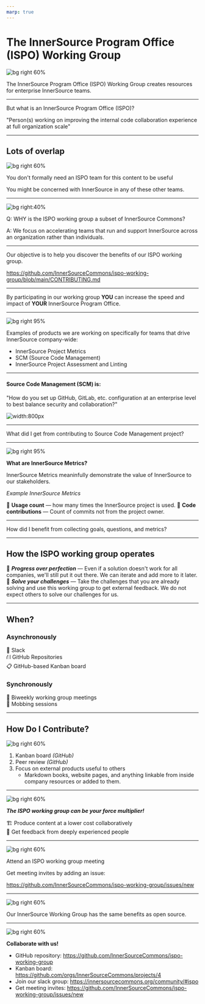 ```yaml
---
marp: true
---
```


# The InnerSource Program Office (ISPO) Working Group
<!---  Slide 1: Opening Statement --->

![bg right 60%](../assets/innersource-commons.svg)

The InnerSource Program Office (ISPO) Working Group creates resources for enterprise InnerSource teams.

<!--
Hello, Jeff and I are going to talk to you today about the 
ISPO Working Group, which is a working group within the InnerSource commons 
devoted to creating shared resources for people working on InnerSource at an Enterprise level.
-->

<!-- --- -->

<!--- Slide 2: Key Message --->
<!-- ![bg right 60%](../assets/ispo-participants.png)
If you're in any of these groups, we invite you to join us:

* InnerSource responsibilities in an Open Source Program Office (OSPO)
* Platform Engineering Teams
* Other centralized groups such as Enterprise Architecture -->

<!-- Slide 2: Key Message  


--> 

---

<!--- Slide 3: Key Message --->

But what is an InnerSource Program Office (ISPO)?

"Person(s) working on improving the internal code collaboration experience at full organization scale"

<!-- Slide 3: Key Message 

Technically, ISPO is an acronym. 
It stands for InnerSource Programs Office. 

Often the people doing ISPO related work in a company aren't in a team called ISPO.

They are in a team with larger scope of responsibilities and InnerSource is 
one aspect. For convience, we say ISPO.

-->

---

<!--- Slide 4: Key Message --->

## Lots of overlap

![bg right 60%](../assets/working-group-overlap.png)

You don't formally need an ISPO team for this content to be useful

You might be concerned with InnerSource in any of these other teams.
<!-- Slide 4: Key Message:  

People trying to improve InnerSource across an entire enterprise or company 
sit in different types of team. 

They might be in a team called the OSPO, or open source programming office, 
or part of a centralized engineering team, or platforms team. 

They also could be single person working under a head engineering or as part of 
an engineering community of practice. 

-->

---

<!--- Slide 5: Key Message --->

![bg right:40%](../assets/managing-innersource-projects-cover.jpg)

Q: WHY is the ISPO working group a subset of InnerSource Commons?

A: We focus on accelerating teams that run and support InnerSource across an organization rather than individuals.
<!-- Slide 5: Key Message:  
The important way in which the ISPO working group is a little different than 
other InnerSource Commons efforts..

I that we try to focus on guidance for
the teams that run and support InnerSource across an organization rather than guidance for projects or individuals. 

For example, in the InnerSource Commons patterns, there is guidance 
for how to be a good InnerSource maintainer and guidance on how to set up 
your project for InnerSource success. Those are important areas, but outside of
the working groups focus.

We focus on guidance, tools, policies, methods, etc. run or owned by a centralized 
team.

-->

---

<!--- Slide 6: Key Message --->

Our objective is to help you discover the benefits of our ISPO working group.

https://github.com/InnerSourceCommons/ispo-working-group/blob/main/CONTRIBUTING.md

<!-- Slide 6: Key Message

Our goal for this talk is to help you discover the benefits of the 
ISPO working group. In addition to the content in this talk, you can 
check out the contributing.md file of the ispo-working-group repository for 
information on how to get started with the working group.

https://github.com/InnerSourceCommons/ispo-working-group/blob/main/CONTRIBUTING.md
-->

---

<!--- Slide 7: Key Message --->

By participating in our working group 
**YOU** can increase the speed and impact of **YOUR** InnerSource Program Office.

<!-- Slide 7: Key Message

We have structured the working group such that 
by participating in our working group we can increase the speed and impact of your InnerSource Program Office.

The goal is to created shared products, guidance docs, 
methodology descriptions, etc. 
These get peer reviewed from other InnerSource experts, and then reused 
by internally by yourself and by others.

This improves the quality of your work through peer review from external experts, 
and lets you reuse the content internally without having to maintain it or create it
just by yourself.
-->

---

<!--- Slide 8: Key Message --->
![bg right 95%](../assets/gqm-landing-page.png)

Examples of products we are working on specifically for teams that drive InnerSource company-wide:

* InnerSource Project Metrics
* SCM (Source Code Management)
* InnerSource Project Assessment and Linting

<!-- Slide 8: Key Message

Examples of products we are working on specifically for teams that drive InnerSource company-wide:

* InnerSource Project Metrics
* SCM (Source Code Management)
* InnerSource Project Assessment and Linting

Our focus is to support the people/teams that do InnerSource organization-wide

These are all areas where many people in the working group have tried different things, have different lessons to share, 
and want to hear how things they are actively considering have worked out at other companies. 
-->

---

<!--- Slide 10: Key Message --->

#### Source Code Management (SCM) is: 

"How do you set up GitHub, GitLab, etc. configuration at an enterprise level to best balance security and collaboration?"

![width:800px](../assets/SCM-table-screenshot.png)

<!-- Slide 10: Key Message 
One area I have contributed to is in defining guidance for 
source code management or SCM.

SCM refers to how you set up or configure a version control platform like 
GitHub, GitLab, Bit Bucket, etc. There are lots of decisions to be made in 
how these platforms are set up and different needs have to be balanced.

Shown on the page is a screenshot of one part of our in-process guidance documentation that discusses how to balance needs for security 
and collaboration. 

These needs can sometimes conflict resulting in 
disagreements. And in a worst case scenario, a single security 
event can result in a sudden lock down across the enterprise
that kills off collaboration.

The purpose of this part of ISPO working group is to generate guidance 
documents that create a framework for making good configuration choices
in version control platforms that balance the various needs, like security
and collaboration. 
-->

---
<!--- Slide 11: Key Message --->

What did I get from contributing to Source Code Management project?

<!-- Slide 11: Key Message

The source code management challenge is one area where I have personally
participated in creating ISPO working group content. 

There are several reasons why I took part in this challenge area:

 First, to get more value from hard won lessons by sharing them with others.

 Second, I want my perspective in external resources so I can refer to it there rather than just sharing my personal opinion in an email. Sharing a link to an 
 inner source commons product is more persuasive. 
 
 Third, I wanted to confirm my opinion is aligned with others who have struggled through this at their company. 
 
 Fourth, sharing makes it more likely InnerSource Commons people give you feedback on unrelated areas. They are more likely to spend their time on you.
-->

---

<!--- Slide 12: Key Message --->

![bg right 95%](../assets/gqm-landing-page.png)

**What are InnerSource Metrics?**

InnerSource Metrics meaninfully demonstrate the value of InnerSource to our stakeholders.

*Example InnerSource Metrics*

👀 **Usage count** — how many times the InnerSource project is used.
🤝 **Code contributions** — Count of commits not from the project owner.

<!-- Slide 12: Key Message 

What are InnerSource Metrics?

To demonstrate the value of InnerSource, we need to measure it. As ISPO leaders, we're often asked to articulate the value of InnerSource to our stakeholders. Using the InnerSource Metrics project, we can measure the value of InnerSource meaningfully to our stakeholders.

For example, usage count demonstrates the reuse of code or other valuable artifacts that would otherwise be duplicated, and code contributions demonstrate collaboration's value, leading to trust and longer employee retention.

We've built a graph of Goals, Questions, and Metrics to help you answer your stakeholders' questions.
-->

---
<!--- Slide 13: Key Message --->

How did I benefit from collecting goals, questions, and metrics?

<!-- Slide 13: Key Message

Through my involvement in the metrics project, I didn't just gather data; I built a network. I connected with professionals who, like me, were navigating the world of InnerSource metrics. This wasn't just about numbers but about people facing similar challenges.

As I contributed to this project, my professional network grew exponentially. As a result of these efforts, I'm connected to great, like-minded professionals ready to help expand the value of the InnerSource Commons.

Looking ahead, this experience isn't a one-time benefit. It's an investment in the future. When my company expands InnerSource project measurement, we'll be steps ahead, armed with knowledge, connections, and a deep understanding of diverse approaches.

-->

---

<!--- Slide 14: Key Message --->

## How the ISPO working group operates

🚀 ***Progress over perfection*** — Even if a solution doesn't work for all companies, we'll still put it out there. We can iterate and add more to it later.
🧩 ***Solve your challenges*** — Take the challenges that you are already solving and use this working group to get external feedback. We do not expect others to solve our challenges for us.


<!-- Slide 14: Key Message

Through conversations, ideation, and sharing our challenges, we work together to build peer-reviewed content fit for your organizations.

We value progress over perfection, and encourage you to share your challenges and solutions with us.

-->

---

<!--- Slide 15: Key Message --->

## When?

### Asynchronously

💬 Slack  
⛙ GitHub Repositories  
📋 GitHub-based Kanban board  

### Synchronously

📆 Biweekly working group meetings  
👥 Mobbing sessions  

<!-- Slide 15: Key Message

You welcome to attend each biweekly meeting, work asynchronously, or drop in when available. 

-->

---

<!--- Slide 16: Key Message --->

## How Do I Contribute?

![bg right 60%](../assets/ways-to-contribute.png)

1. Kanban board *(GitHub)*
2. Peer review *(GitHub)*
3. Focus on external products useful to others
   * Markdown books, website pages, and anything linkable from inside company resources or added to them.

<!-- Slide 16: Key Message

All work within the working group undergos peer review as is progresses through the Kanban board. We align our work with the goals and objectives of our companies while also contributing to the InnerSource Commons.

We contribute to the Managing InnerSource Projects Gitbook, InnerSource Patterns, and other projects relevant to leaders of ISPOs, OSPOs, and the like.

-->

---
<!---  Slide 17: Closing Point of View --->

![bg right 60%](../assets/creative.png)

***The ISPO working group can be your force multiplier!***

🏗️ Produce content at a lower cost collaboratively  
🔄 Get feedback from deeply experienced people  

<!-- Slide 17: Closing Point of View

We invite you to align your company backlog with the work we are doing in this working group. As a result, you can produce content at a lower cost collaboratively and get feedback from deeply experienced people. 

If your backlogs include references to building content in the ISPO working group, we're all winning.

-->

---

<!---  Slide 18: Specific Action --->

![bg right 60%](../assets/collaboration.png)

Attend an ISPO working group meeting

Get meeting invites by adding an issue:

https://github.com/InnerSourceCommons/ispo-working-group/issues/new

<!-- Slide 18: Specific Action: DO THIS ONE THING RIGHT NOW 

Attend the ISPO working group meeting on November 20th at 8 AM, or join us for the next one two weeks later. 

-->

---

<!---  Slide 19: Benefits of Action --->
![bg right 60%](../assets/innersource-benefits.png)

Our InnerSource Working Group has the same benefits as open source.

<!-- Slide 19: Benefits of Action

We already know the benefits of Open Source. Our InnerSource Working Group provides you the same benefits. 

Collaboration opportunities, code reuse, knowedge sharing through community, and more.

-->

---
<!---  Slide 20: Closing Statement --->

![bg right 60%](../assets/ispo-working-group-code.png)

**Collaborate with us!**

* GitHub repository: https://github.com/InnerSourceCommons/ispo-working-group
* Kanban board: https://github.com/orgs/InnerSourceCommons/projects/4 
* Join our slack group: https://innersourcecommons.org/community/#ispo
* Get meeting invites: https://github.com/InnerSourceCommons/ispo-working-group/issues/new

<!--- Slide 20: Closing Statement

In conclusion, the InnerSource Program Office (ISPO) Working Group represents a unique opportunity for those involved in enterprise-level software development and collaboration.

Whether you're a member of an OSPO, a Platform Engineering Team, or a centralized group like Enterprise Architecture, the resources and knowledge shared within this group are indispensable.

By joining the ISPO Working Group, you're not just accessing a rich repository of InnerSource strategies and tools; you're becoming part of a community dedicated to refining and advancing the art of internal code collaboration.

Our collaborative space allows you to contribute and benefit from a wealth of shared knowledge and experience, enhancing your organization's InnerSource capabilities.

Remember, the ISPO Working Group is more than just a repository of information—it's a dynamic, collaborative environment where each member plays a crucial role in shaping the future of InnerSource. So, don't miss out on this chance to amplify your impact, refine your skills, and contribute to a thriving community. 

Join us at the InnerSource Program Office Working Group, and let's revolutionize software development practices within our organizations.

--->
